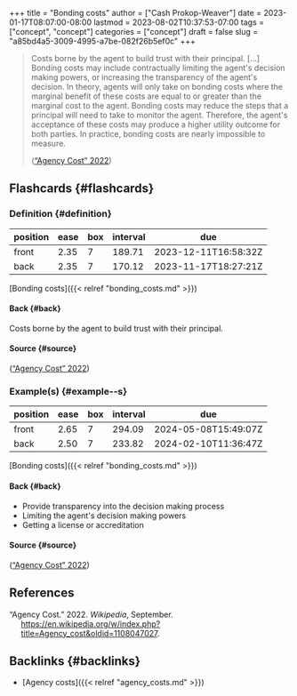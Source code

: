 +++
title = "Bonding costs"
author = ["Cash Prokop-Weaver"]
date = 2023-01-17T08:07:00-08:00
lastmod = 2023-08-02T10:37:53-07:00
tags = ["concept", "concept"]
categories = ["concept"]
draft = false
slug = "a85bd4a5-3009-4995-a7be-082f26b5ef0c"
+++

> Costs borne by the agent to build trust with their principal. [...] Bonding costs may include contractually limiting the agent's decision making powers, or increasing the transparency of the agent's decision. In theory, agents will only take on bonding costs where the marginal benefit of these costs are equal to or greater than the marginal cost to the agent. Bonding costs may reduce the steps that a principal will need to take to monitor the agent. Therefore, the agent's acceptance of these costs may produce a higher utility outcome for both parties. In practice, bonding costs are nearly impossible to measure.
>
> (<a href="#citeproc_bib_item_1">“Agency Cost” 2022</a>)


## Flashcards {#flashcards}


### Definition {#definition}

| position | ease | box | interval | due                  |
|----------|------|-----|----------|----------------------|
| front    | 2.35 | 7   | 189.71   | 2023-12-11T16:58:32Z |
| back     | 2.35 | 7   | 170.12   | 2023-11-17T18:27:21Z |

[Bonding costs]({{< relref "bonding_costs.md" >}})


#### Back {#back}

Costs borne by the agent to build trust with their principal.


#### Source {#source}

(<a href="#citeproc_bib_item_1">“Agency Cost” 2022</a>)


### Example(s) {#example--s}

| position | ease | box | interval | due                  |
|----------|------|-----|----------|----------------------|
| front    | 2.65 | 7   | 294.09   | 2024-05-08T15:49:07Z |
| back     | 2.50 | 7   | 233.82   | 2024-02-10T11:36:47Z |

[Bonding costs]({{< relref "bonding_costs.md" >}})


#### Back {#back}

-   Provide transparency into the decision making process
-   Limiting the agent's decision making powers
-   Getting a license or accreditation


#### Source {#source}

(<a href="#citeproc_bib_item_1">“Agency Cost” 2022</a>)

## References

<style>.csl-entry{text-indent: -1.5em; margin-left: 1.5em;}</style><div class="csl-bib-body">
  <div class="csl-entry"><a id="citeproc_bib_item_1"></a>“Agency Cost.” 2022. <i>Wikipedia</i>, September. <a href="https://en.wikipedia.org/w/index.php?title=Agency_cost&oldid=1108047027">https://en.wikipedia.org/w/index.php?title=Agency_cost&#38;oldid=1108047027</a>.</div>
</div>


## Backlinks {#backlinks}

-   [Agency costs]({{< relref "agency_costs.md" >}})
